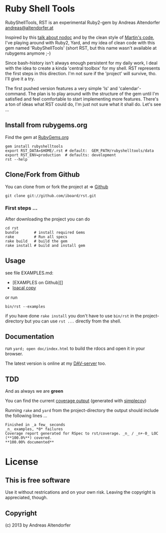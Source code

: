 Ruby Shell Tools
================

RubyShellTools, RST is an experimental Ruby2-gem by Andreas Altendorfer <andreas@altendorfer.at>


Inspired by this [talk about nodoc][] and by the clean style of
[Martin's code][],  I've playing around with Ruby2, Yard, and my idea of
clean code with this gem named 'RubyShellTools' (short RST, but this
name wasn't available at rubygems anymore ;-)

Since bash-history isn't always enough persistent for my daily work, I deal with the idea to create a kinda 'central toolbox' for my shell. RST represents the first steps in this direction. I'm not sure if the 'project' will survive, tho. I'll give it a try.

The first pushed version features a very simple 'ls' and 'calendar'-command. The plan is to play around with the structure of the gem until I'm satisfied and feel comfortable to start implementing more features. There's a ton of ideas what RST could do, I'm just not sure what it shall do. Let's see ...


Install from rubygems.org
-------------------------
 
Find the gem at [RubyGems.org][]

    gem install rubyshelltools
    export RST_DATA=$HOME/.rst # default:  GEM_PATH/rubyshelltools/data
    export RST_ENV=production  # defaults: development
    rst --help


Clone/Fork from Github
----------------------

You can clone from or fork the project at => [Github][]

    git clone git://github.com/iboard/rst.git

### First steps ...

After downloading the project you can do

    cd rst
    bundle       # install required Gems
    rake         # Run all specs
    rake build   # build the gem
    rake install # build and install gem


Usage
-----

see file EXAMPLES.md:

 * [EXAMPLES on Github][]
 * [loacal copy](./file.examples.html)
 
or run

    bin/rst --examples

if you have done `rake install` you don't have to use `bin/rst` in 
the project-directory but you can use `rst ...` directly from the shell.

Documentation
-------------

run `yard; open doc/index.html` to build the rdocs and open
it in your browser.

The latest version is online at my [DAV-server][] too.

TDD
---

And as always we are **green**

You can find the current [coverage output][] (generated with [simplecov][])

Running `rake` and `yard` from the project-directory the output should include
the following lines ...

    Finished in _a few_ seconds
    _n_ examples, *0* failures
    Coverage report generated for RSpec to rst/coverage. _n_ / _n+-0_ LOC (**100.0%**) covered.
    **100.00% documented**


License
=======

This is free software
---------------------

Use it without restrications and on your own risk.
Leaving the copyright is appreciated, though.


Copyright
---------

(c) 2013 by Andreas Altendorfer


[simplecov]: http://github.com/colszowka/simplecov 
[RubyGems.org]: https://rubygems.org/gems/rubyshelltools
[coverage output]: http://dav.iboard.cc/container/rst-coverage
[Github]: https://github.com/iboard/rst
[EXAMPLES at Github]: https://github.com/iboard/rst/blob/master/assets/docs/examples.md#examples
[DAV-Server]: http://dav.iboard.cc/container/rst-doc
[talk about nodoc]: http://www.youtube.com/watch?v=tCw7CpRvYOE
[Martin's code]: https://github.com/snusnu
